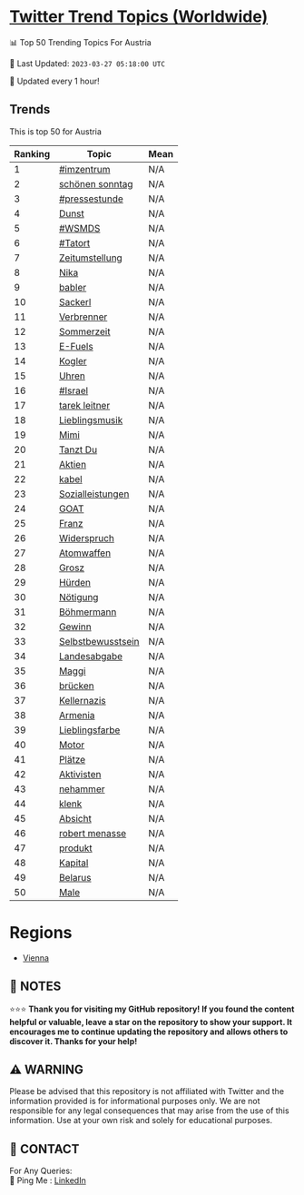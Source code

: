 [Twitter Trend Topics (Worldwide)](https://github.com/ErcinDedeoglu/Twitter-Trend-Topics)
==========


📊 Top 50 Trending Topics For Austria

📆 Last Updated: `2023-03-27 05:18:00 UTC`

🔧 Updated every 1 hour!


## Trends

This is top 50 for Austria

| Ranking | Topic | Mean |
| ------- | ------------ | ------------ |
| 1 | [#imzentrum](http://twitter.com/search?q=%23imzentrum) | N/A |
| 2 | [schönen sonntag](http://twitter.com/search?q=sch%c3%b6nen+sonntag) | N/A |
| 3 | [#pressestunde](http://twitter.com/search?q=%23pressestunde) | N/A |
| 4 | [Dunst](http://twitter.com/search?q=Dunst) | N/A |
| 5 | [#WSMDS](http://twitter.com/search?q=%23WSMDS) | N/A |
| 6 | [#Tatort](http://twitter.com/search?q=%23Tatort) | N/A |
| 7 | [Zeitumstellung](http://twitter.com/search?q=Zeitumstellung) | N/A |
| 8 | [Nika](http://twitter.com/search?q=Nika) | N/A |
| 9 | [babler](http://twitter.com/search?q=babler) | N/A |
| 10 | [Sackerl](http://twitter.com/search?q=Sackerl) | N/A |
| 11 | [Verbrenner](http://twitter.com/search?q=Verbrenner) | N/A |
| 12 | [Sommerzeit](http://twitter.com/search?q=Sommerzeit) | N/A |
| 13 | [E-Fuels](http://twitter.com/search?q=E-Fuels) | N/A |
| 14 | [Kogler](http://twitter.com/search?q=Kogler) | N/A |
| 15 | [Uhren](http://twitter.com/search?q=Uhren) | N/A |
| 16 | [#Israel](http://twitter.com/search?q=%23Israel) | N/A |
| 17 | [tarek leitner](http://twitter.com/search?q=tarek+leitner) | N/A |
| 18 | [Lieblingsmusik](http://twitter.com/search?q=Lieblingsmusik) | N/A |
| 19 | [Mimi](http://twitter.com/search?q=Mimi) | N/A |
| 20 | [Tanzt Du](http://twitter.com/search?q=Tanzt+Du) | N/A |
| 21 | [Aktien](http://twitter.com/search?q=Aktien) | N/A |
| 22 | [kabel](http://twitter.com/search?q=kabel) | N/A |
| 23 | [Sozialleistungen](http://twitter.com/search?q=Sozialleistungen) | N/A |
| 24 | [GOAT](http://twitter.com/search?q=GOAT) | N/A |
| 25 | [Franz](http://twitter.com/search?q=Franz) | N/A |
| 26 | [Widerspruch](http://twitter.com/search?q=Widerspruch) | N/A |
| 27 | [Atomwaffen](http://twitter.com/search?q=Atomwaffen) | N/A |
| 28 | [Grosz](http://twitter.com/search?q=Grosz) | N/A |
| 29 | [Hürden](http://twitter.com/search?q=H%c3%bcrden) | N/A |
| 30 | [Nötigung](http://twitter.com/search?q=N%c3%b6tigung) | N/A |
| 31 | [Böhmermann](http://twitter.com/search?q=B%c3%b6hmermann) | N/A |
| 32 | [Gewinn](http://twitter.com/search?q=Gewinn) | N/A |
| 33 | [Selbstbewusstsein](http://twitter.com/search?q=Selbstbewusstsein) | N/A |
| 34 | [Landesabgabe](http://twitter.com/search?q=Landesabgabe) | N/A |
| 35 | [Maggi](http://twitter.com/search?q=Maggi) | N/A |
| 36 | [brücken](http://twitter.com/search?q=br%c3%bccken) | N/A |
| 37 | [Kellernazis](http://twitter.com/search?q=Kellernazis) | N/A |
| 38 | [Armenia](http://twitter.com/search?q=Armenia) | N/A |
| 39 | [Lieblingsfarbe](http://twitter.com/search?q=Lieblingsfarbe) | N/A |
| 40 | [Motor](http://twitter.com/search?q=Motor) | N/A |
| 41 | [Plätze](http://twitter.com/search?q=Pl%c3%a4tze) | N/A |
| 42 | [Aktivisten](http://twitter.com/search?q=Aktivisten) | N/A |
| 43 | [nehammer](http://twitter.com/search?q=nehammer) | N/A |
| 44 | [klenk](http://twitter.com/search?q=klenk) | N/A |
| 45 | [Absicht](http://twitter.com/search?q=Absicht) | N/A |
| 46 | [robert menasse](http://twitter.com/search?q=robert+menasse) | N/A |
| 47 | [produkt](http://twitter.com/search?q=produkt) | N/A |
| 48 | [Kapital](http://twitter.com/search?q=Kapital) | N/A |
| 49 | [Belarus](http://twitter.com/search?q=Belarus) | N/A |
| 50 | [Male](http://twitter.com/search?q=Male) | N/A |



# Regions

* [Vienna](</Austria/Vienna.md>)



## 📝 NOTES

⭐⭐⭐ **Thank you for visiting my GitHub repository! If you found the content helpful or valuable, leave a star on the repository to show your support. It encourages me to continue updating the repository and allows others to discover it. Thanks for your help!**


## ⚠️ WARNING

Please be advised that this repository is not affiliated with Twitter and the information provided is for informational purposes only. We are not responsible for any legal consequences that may arise from the use of this information. Use at your own risk and solely for educational purposes.


## 📨 CONTACT

 For Any Queries:  
            🏓 Ping Me : [LinkedIn](https://www.linkedin.com/in/ercindedeoglu/)

